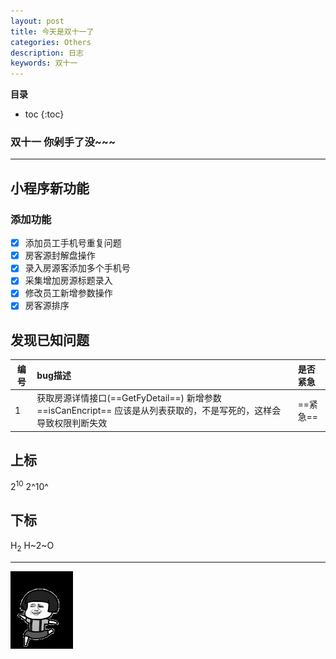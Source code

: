 ```yaml
---
layout: post
title: 今天是双十一了
categories: Others
description: 日志
keywords: 双十一
---
```


**目录**

* toc
{:toc}

### 双十一 你剁手了没~~~
--- 
## 小程序新功能

### 添加功能

- [x] 添加员工手机号重复问题
- [x] 房客源封解盘操作
- [x] 录入房源客添加多个手机号
- [x] 采集增加房源标题录入
- [x] 修改员工新增参数操作
- [x] 房客源排序

## 发现已知问题

| 编 号 | bug描述 | 是否紧急 |
| ---- | :------- | :-------- |
| 1    | 获取房源详情接口(==GetFyDetail==) 新增参数==isCanEncript== 应该是从列表获取的，不是写死的，这样会导致权限判断失效 | ==紧急== |
## 上标
2<sup>10</sup>
2^10^

## 下标
H<sub>2</sub>
H~2~O

---

![lala](https://raw.githubusercontent.com/ylq1994/PicBed/master/daily/lala.gif "啦啦")

